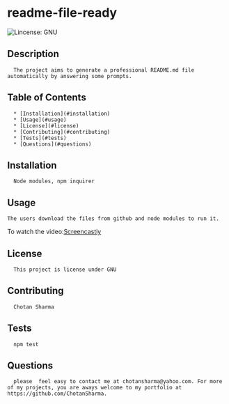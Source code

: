    # readme-file-ready
      
   ![Lincense: GNU](https://img.shields.io/badge/License-GPLv3-blue.svg)

   ## Description 
      The project aims to generate a professional README.md file automatically by answering some prompts.
   ## Table of Contents
      * [Installation](#installation)
      * [Usage](#usage)
      * [License](#license)
      * [Contributing](#contributing)
      * [Tests](#tests)
      * [Questions](#questions)
      
   ## Installation 
      Node modules, npm inquirer
   ## Usage 
    The users download the files from github and node modules to run it.
   To watch the video:[Screencastiy](https://watch.screencastify.com/v/deorXrAWuBVcVEUFtOPC)
   ## License 
      This project is license under GNU
   ## Contributing 
      Chotan Sharma
   ## Tests
      npm test
   ## Questions
      please  feel easy to contact me at chotansharma@yahoo.com. For more of my projects, you are aways welcome to my portfolio at https://github.com/ChotanSharma.
    

